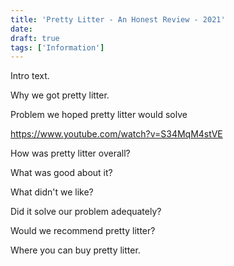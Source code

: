```yaml
---
title: 'Pretty Litter - An Honest Review - 2021'
date: 
draft: true
tags: ['Information']
---
```


Intro text.

Why we got pretty litter.

Problem we hoped pretty litter would solve

https://www.youtube.com/watch?v=S34MqM4stVE

How was pretty litter overall?

What was good about it?

What didn't we like?

Did it solve our problem adequately?

Would we recommend pretty litter?

Where you can buy pretty litter.